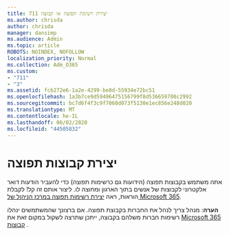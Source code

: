 ```yaml
---
title: 711 יצירת רשימת תפוצה או קבוצה
ms.author: chrisda
author: chrisda
manager: dansimp
ms.audience: Admin
ms.topic: article
ROBOTS: NOINDEX, NOFOLLOW
localization_priority: Normal
ms.collection: Adm_O365
ms.custom:
- "711"
- "3"
ms.assetid: fcb272e6-1a2e-4299-be0d-55934e72bc51
ms.openlocfilehash: 1a3b7ce9d59496475156799f8d536659700c2992
ms.sourcegitcommit: bc7d6f4f3c9f7060d073f5130e1ec856e248d020
ms.translationtype: MT
ms.contentlocale: he-IL
ms.lasthandoff: 06/02/2020
ms.locfileid: "44505832"
---
```

# <a name="create-distribution-groups"></a>יצירת קבוצות תפוצה

אתה משתמש בקבוצות תפוצה (הידועות גם כרשימות תפוצה) כדי להעביר הודעות דואר אלקטרוני לקבוצות של אנשים בתוך הארגון ומחוצה לו. ליצור אותם זה קל! לקבלת הוראות, ראה [יצירת רשימות תפוצה במרכז הניהול של Microsoft 365](https://docs.microsoft.com/microsoft-365/admin/setup/create-distribution-lists).

**הערה**: מנהל צריך לנהל את החברות בקבוצת תפוצה. אם ברצונך שהמשתמשים ינהלו רשימות חברות משלהם בקבוצה, ייתכן שתרצה לשקול במקום זאת את [Microsoft 365 קבוצות](https://support.office.com/article/b565caa1-5c40-40ef-9915-60fdb2d97fa2) .
